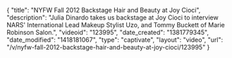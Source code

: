 {
    "title": "NYFW Fall 2012 Backstage Hair and Beauty at Joy Cioci",
    "description": "Julia Dinardo takes us backstage at Joy Cioci to interview NARS' International Lead Makeup Stylist Uzo, and Tommy Buckett of Marie Robinson Salon.",
    "videoid": "123995",
    "date_created": "1381779345",
    "date_modified": "1418181067",
    "type": "captivate",
    "layout": "video",
    "url": "\/v\/nyfw-fall-2012-backstage-hair-and-beauty-at-joy-cioci\/123995"
}